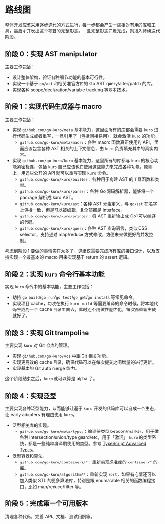 # 路线图

整体开发应该采用逐步迭代的方式进行，每一步都会产生一些相对有用的库和工具，最后才开发出这个项目的完整形态。一旦完整形态开发完成，则进入持续迭代阶段。

## 阶段 0：实现 AST manipulator

主要工作包括：

- 设计整体架构，验证各种细节功能的基本可行性。
- 实现一个基于 `go/ast` 和相关准官方库的 Go AST query/alter/patch 的库。
- 实现各种 scope/declaration/variable tracking 等基本技术。

## 阶段 1：实现代码生成器与 macro

主要工作包括：

- 实现 `github.com/go-kuro/meta` 基本能力，这里面所有的库都会需要 `kuro` 进行代码生成或者重写，一旦引用了（包括间接易用），就会激活 `kuro` 的功能。
  - `github.com/go-kuro/meta/macro`：各种 macro 函数真正使用的 API，里面应该包含各种 AST 相关的上下文信息，由 `kuro` 负责填充其中的真实内容。
- 实现 `github.com/go-kuro/kuro` 基本能力，这里所有的库都与 `kuro` 的核心功能紧密相连，包括 `kuro` 自己应该也在使用这些能力来完成各种功能，原则上，用这些公开的 API 就可以重写实现 `kuro` 命令。
  - `github.com/go-kuro/kuro/builder`：各种用于构建 AST 的工具函数和类型。
  - `github.com/go-kuro/kuro/parser`：各种 Go 源码解析器，能够将一个 package 解析成 kuro AST。
  - `github.com/go-kuro/kuro/ast`：各种 AST 元素定义，与 `go/ast` 在名字上保持一致，但是可以被编辑，且全部都是 interface。
  - `github.com/go-kuro/kuro/printer`：将 AST 重新输出成 Go1 可以编译的代码。
  - `github.com/go-kuro/kuro/query`：各种 AST 查询语言，类似 CSS selector，支持通过 map/reduce 方式修改，方便未来做更好的并发控制。

考虑到阶段 1 要做的事情实在太多了，这里仅需要完成所有库的接口设计，以及支持实现一个最基本的 macro 用来实现基于 return 的 assert 逻辑。

## 阶段 2：实现 `kuro` 命令行基本功能

实现 `kuro` 命令中的基本功能，主要工作包括：

- 劫持 `go build`/`go run`/`go test`/`go get`/`go install` 等常见命令。
- 实现项目 cache，每次在执行 `kuro build` 等需要编译的命令时候，将本地代码生成到一个 cache 目录里面去，此时还不用做性能优化，每次都重新生成就好了。

## 阶段 3：实现 Git trampoline

主要实现 `kuro` 对 Git 仓库的管理。

- 实现 `github.com/go-kuro/vcs` 中跟 Git 相关功能。
- 实现更高效的 cache 目录，确保代码可以在每次提交之间增量的进行更新。
- 实现基本的 Git auto merge 能力。

这个阶段结束之后，`kuro` 就可以算是 alpha 了。

## 阶段 4：实现泛型

主要实现各种泛型能力，从而能够让基于 `kuro` 开发的代码库可以自成一个生态，让 early adopters 有理由使用 `kuro`。

- 泛型相关库的实现。
  - `github.com/go-kuro/meta/types`：编译器类型 beacon/marker，用于做各种 intersection/union/type guard/etc，用于「激活」 `kuro` 的类型系统，都是一些纯粹编译期使用的类型。参考 [TypeScript Advanced Types](https://www.typescriptlang.org/docs/handbook/advanced-types.html)。
- 泛型容器和算法。
  - `github.com/go-kuro/containers/*`：重新实现标准库的 `container/*` 的库。
  - `github.com/go-kuro/algorithm/*`：重新实现 `sort`，如果有心情还可以加入类似 STL 的更多算法库，特别是跟 enumarable 相关的函数编程接口，比如 map/reduce/filter 等。

## 阶段 5：完成第一个可用版本

清理各种代码，完善 API、文档、测试用例等。
